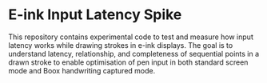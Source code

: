 # E-ink Input Latency Spike

This repository contains experimental code to test and measure how input latency works while drawing strokes in e-ink displays. The goal is to understand latency, relationship, and completeness of sequential points in a drawn stroke to enable optimisation of pen input in both standard screen mode and Boox handwriting captured mode.
